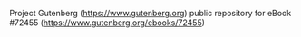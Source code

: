Project Gutenberg (https://www.gutenberg.org) public repository
for eBook #72455 (https://www.gutenberg.org/ebooks/72455)

